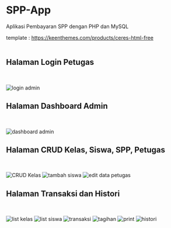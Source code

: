 # SPP-App
Aplikasi Pembayaran SPP dengan PHP dan MySQL

template : https://keenthemes.com/products/ceres-html-free 
<br><br>

<h2>Halaman Login Petugas</h2><br>

![login admin](https://user-images.githubusercontent.com/65702027/150962356-fcd19fa6-ad12-43d9-8f9c-fdd96fec0f7f.PNG)


<h2>Halaman Dashboard Admin</h2><br>

![dashboard admin](https://user-images.githubusercontent.com/65702027/150962660-afc6f269-48ec-4114-aeab-363a46fded36.PNG)


<h2>Halaman CRUD Kelas, Siswa, SPP, Petugas</h2><br>

![CRUD Kelas](https://user-images.githubusercontent.com/65702027/150962688-c41b5de0-503d-47e5-8a6e-93374a8b6de6.PNG)
![tambah siswa](https://user-images.githubusercontent.com/65702027/150962702-09ccf943-e11d-4016-b08f-dd12664bcbee.PNG)
![edit data petugas](https://user-images.githubusercontent.com/65702027/150962720-a0cc8fac-d17a-4ed8-bc2d-92a7aa8a2e19.PNG)


<h2>Halaman Transaksi dan Histori</h2><br>

![list kelas](https://user-images.githubusercontent.com/65702027/150962747-835391c7-cb4e-43aa-b7b1-95ce04868a02.PNG)
![list siswa](https://user-images.githubusercontent.com/65702027/150962781-1f57ade1-df94-4750-b066-7958a6e75ed6.PNG)
![transaksi](https://user-images.githubusercontent.com/65702027/150962795-e061a9a3-2cad-423b-ad76-36dc3fdf4462.PNG)
![tagihan](https://user-images.githubusercontent.com/65702027/150962813-70d0d9a7-93be-49da-8820-9b8144c98e14.PNG)
![print](https://user-images.githubusercontent.com/65702027/150962821-c629a15f-1a27-4286-858e-3b2e03122314.PNG)
![histori](https://user-images.githubusercontent.com/65702027/150962834-34abb6cd-a721-4e52-8c3c-400d20d79cde.PNG)

